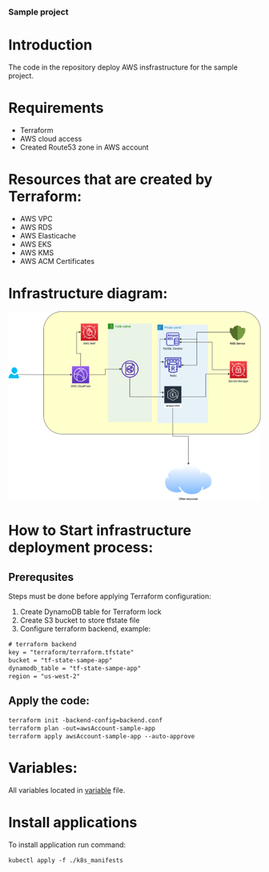 ### Sample project
# Introduction

The code in the repository deploy AWS insfrastructure for the sample project.

# Requirements
* Terraform
* AWS cloud access
* Created Route53 zone in AWS account

# Resources that are created by Terraform:
* AWS VPC
* AWS RDS
* AWS Elasticache
* AWS EKS
* AWS KMS
* AWS ACM Certificates

# Infrastructure diagram:
![Digaram](diagram.png?raw=true "Digaram")
# How to Start infrastructure deployment process:
## Prerequsites
Steps must be done before applying Terraform configuration:
1. Create DynamoDB table for Terraform lock
1. Create S3 bucket to store tfstate file
1. Configure terraform backend, example: 
```
# terraform backend
key = "terraform/terraform.tfstate"
bucket = "tf-state-sampe-app"
dynamodb_table = "tf-state-sampe-app"
region = "us-west-2"
```

## Apply the code:
```
terraform init -backend-config=backend.conf
terraform plan -out=awsAccount-sample-app
terraform apply awsAccount-sample-app --auto-approve
```

# Variables:
All variables located in [variable](variables.tf?raw=true) file.


# Install applications
To install application run command:
```
kubectl apply -f ./k8s_manifests
```